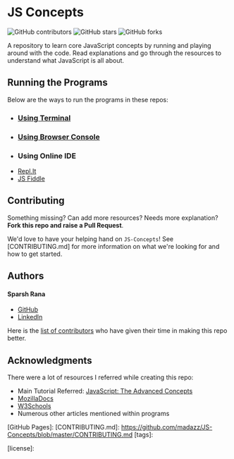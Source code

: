 # JS Concepts

![GitHub contributors](https://img.shields.io/github/contributors/madazz/JS-Concepts?style=social)
![GitHub stars](https://img.shields.io/github/stars/madazz/JS-Concepts?style=social)
![GitHub forks](https://img.shields.io/github/forks/madazz/JS-Concepts?style=social)

A repository to learn core JavaScript concepts by running and playing around with the code. Read explanations and go through the resources to understand what JavaScript is all about.


## Running the Programs

Below are the ways to run the programs in these repos:
- ### [Using Terminal](https://www.geeksforgeeks.org/how-do-you-run-javascript-script-through-the-terminal/)
- ### [Using Browser Console](https://developers.google.com/web/tools/chrome-devtools/console/javascript)
- ###  Using Online IDE
 - [Repl.It](https://repl.it/)
 - [JS Fiddle](https://jsfiddle.net/)


## Contributing

Something missing? Can add more resources? Needs more explanation? **Fork this repo and raise a Pull Request**.

We'd love to have your helping hand on `JS-Concepts`! See [CONTRIBUTING.md] for more information on what we're looking for and how to get started.


## Authors

#### Sparsh Rana
* [GitHub]
* [LinkedIn]

Here is the [list of contributors][contributors] who have given their time in making this repo better.


## Acknowledgments

There were a lot of resources I referred while creating this repo:

* Main Tutorial Referred: [JavaScript: The Advanced Concepts](https://www.udemy.com/course/advanced-javascript-concepts/)
* [MozillaDocs](https://developer.mozilla.org/en-US/)
* [W3Schools](https://www.w3schools.com/js/)
* Numerous other articles mentioned within programs

[//]: # (HyperLinks)

[GitHub Repository]: https://github.com/MadaZZ/JS-Concepts
[GitHub Pages]:
[CONTRIBUTING.md]: https://github.com/madazz/JS-Concepts/blob/master/CONTRIBUTING.md
[tags]:

[GitHub]: https://github.com/madazz
[LinkedIn]: https://www.linkedin.com/in/madazz

[contributors]: https://github.com/MadaZZ/JS-Concepts/graphs/contributors
[license]: 